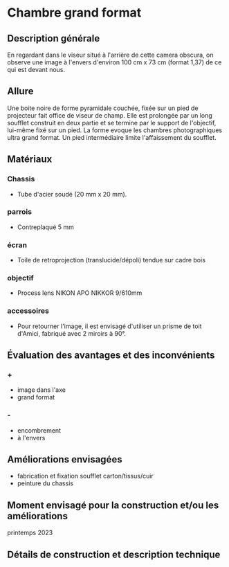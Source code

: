 #  Chambre grand format
## Description générale
En regardant dans le viseur situé à l'arrière de cette camera obscura, on observe une image à l'envers d'environ 100 cm x 73 cm (format 1,37) de ce qui est devant nous.
## Allure
Une boite noire de forme pyramidale couchée, fixée sur un pied de projecteur fait office de viseur de champ. Elle est prolongée par un long soufflet construit en deux partie et se termine par le support de l'objectif, lui-même fixé sur un pied. La forme evoque les chambres photographiques ultra grand format. Un pied intermédiaire limite l'affaissement du soufflet.
## Matériaux
### Chassis
- Tube d'acier soudé (20 mm x 20 mm).
### parrois
- Contreplaqué 5 mm
### écran
- Toile de retroprojection (translucide/dépoli) tendue sur cadre bois
### objectif
- Process lens NIKON APO NIKKOR 9/610mm
### accessoires
- Pour retourner l'image, il est envisagé d'utiliser un prisme de toit d'Amici, fabriqué avec 2 miroirs à 90°.
## Évaluation des avantages et des inconvénients
### +
- image dans l'axe
- grand format
### -
- encombrement
- à l'envers
## Améliorations envisagées
- fabrication et fixation soufflet carton/tissus/cuir
- peinture du chassis
## Moment envisagé pour la construction et/ou les améliorations
printemps 2023
## Détails de construction et description technique
